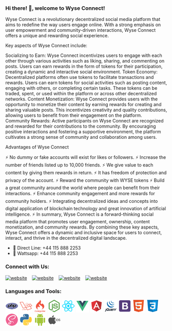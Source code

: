 <!--
**googitwebdev/googitwebdev** is a ✨ _special_ ✨ repository because its `README.md` (this file) appears on your GitHub profile.

Here are some ideas to get you started:

- 🔭 I’m currently working on ...
- 🌱 I’m currently learning ...
- 👯 I’m looking to collaborate on ...
- 🤔 I’m looking for help with ...
- 💬 Ask me about ...
- 📫 How to reach me: ...
- 😄 Pronouns: ...
- ⚡ Fun fact: ...
-->

### Hi there! 👋, welcome to Wyse Connect!

Wyse Connect is a revolutionary decentralized social media platform that aims to redefine the way users engage online. With a strong emphasis on user empowerment and community-driven interactions, Wyse Connect offers a unique and rewarding social experience. 

Key aspects of Wyse Connect include:

Socializing to Earn: Wyse Connect incentivizes users to engage with each other through various activities such as liking, sharing, and commenting on posts. Users can earn rewards in the form of tokens for their participation, creating a dynamic and interactive social environment.
Token Economy: Decentralized platforms often use tokens to facilitate transactions and rewards. Users can earn tokens for social activities such as posting content, engaging with others, or completing certain tasks. These tokens can be traded, spent, or used within the platform or across other decentralized networks.
Content Monetization: Wyse Connect provides users with the opportunity to monetize their content by earning rewards for creating and sharing valuable posts. This incentivizes creativity and quality contributions, allowing users to benefit from their engagement on the platform.
Community Rewards: Active participants on Wyse Connect are recognized and rewarded for their contributions to the community. By encouraging positive interactions and fostering a supportive environment, the platform cultivates a strong sense of community and collaboration among users.

Advantages of Wyse Connect

⚡ No dummy or fake accounts will exist for likes or followers.
⚡ Increase the number of friends listed up to 10,000 friends.
⚡ We give value to each content by giving them rewards in return.
⚡ It has freedom of protection and privacy of the account.
⚡ Reward the community with WYSE tokens
⚡ Build a great community around the world where people can benefit from their interactions.
⚡ Enhance community engagement and more rewards for community holders.
⚡ Integrating decentralized ideas and concepts into digital application of blockchain technology and great innovation of artificial intelligence.
⚡ In summary, Wyse Connect is a forward-thinking social media platform that promotes user engagement, ownership, content monetization, and community rewards. By combining these key aspects, Wyse Connect offers a dynamic and inclusive space for users to connect, interact, and thrive in the decentralized digital landscape.

- 📱 Direct Line: +44 115 888 2253
- 💬 Wattsapp: +44 115 888 2253

### Connect with Us:

[![website](./img/Facebook.svg)](https://www.facebook.com/wyseconnectofficial)
&nbsp;&nbsp;
[![website](./img/Telegram.svg)](https://te.me/wyseconnect)
&nbsp;&nbsp;
[![website](./img/Youtube.svg)](https://www.youtube.com/@wyseconnect)
&nbsp;&nbsp;
[![website](./img/Twitter.svg)](https://x.com/wyseconnect)
&nbsp;&nbsp;

<h3 align="left">Languages and Tools:</h3>

<p align="left">
  
<img src="https://raw.githubusercontent.com/googitwebdev/logo/master/php.png" alt="img" width="40" height="40"/>
<img src="https://raw.githubusercontent.com/googitwebdev/logo/master/laravel.png" alt="img" width="40" height="40"/>
<img src="https://raw.githubusercontent.com/googitwebdev/logo/master/codeigniter.png" alt="img" width="40" height="40"/>
<img src="https://raw.githubusercontent.com/googitwebdev/logo/master/javascript.png" alt="img" width="40" height="40"/>
<img src="https://raw.githubusercontent.com/googitwebdev/logo/master/react_js.png" alt="img" width="40" height="40"/>
<img src="https://raw.githubusercontent.com/googitwebdev/logo/master/vue_js.png" alt="img" width="40" height="40"/>
<img src="https://raw.githubusercontent.com/googitwebdev/logo/master/angular_js.png" alt="img" width="40" height="40"/>
<img src="https://raw.githubusercontent.com/googitwebdev/logo/master/jquery.png" alt="img" width="40" height="40"/>
<img src="https://raw.githubusercontent.com/googitwebdev/logo/master/bootstrap.png" alt="img" width="40" height="40"/>
<img src="https://raw.githubusercontent.com/googitwebdev/logo/master/html5.png" alt="img" width="40" height="40"/>
<img src="https://raw.githubusercontent.com/googitwebdev/logo/master/css3.png" alt="img" width="40" height="40"/>
<img src="https://raw.githubusercontent.com/googitwebdev/logo/master/sass.png" alt="img" width="40" height="40"/>
<img src="https://raw.githubusercontent.com/googitwebdev/logo/master/python.png" alt="img" width="40" height="40"/>
<img src="https://raw.githubusercontent.com/googitwebdev/logo/master/android.png" alt="img" width="40" height="40"/>
<img src="https://raw.githubusercontent.com/googitwebdev/logo/master/ios.png"  alt="img" width="40" height="40"/>

</p>
